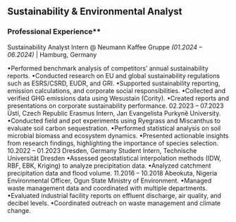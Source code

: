 ## Sustainability & Environmental Analyst
  
  
### Professional Experience**
Sustainability Analyst Intern @ Neumann Kaffee Gruppe _(01.2024 – 06.2024)_ | Hamburg, Germany



•Performed benchmark analysis of competitors’ annual
sustainability reports.
•Conducted research on EU and global sustainability regulations
such as ESRS/CSRD, EUDR, and GRI.
•Supported sustainability reporting, emission calculations, and
corporate social responsibilities.
•Collected and verified GHG emissions data using Wesustain
(Cority).
•Created reports and presentations on corporate sustainability
performance.
02.2023 – 07.2023
Ùstí, Czech Republic
Erasmus Intern, Jan Evangelista Purkyně University.
•Conducted field and pot experiments using Ryegrass and
Miscanthus to evaluate soil carbon sequestration.
•Performed statistical analysis on soil microbial biomass and
ecosystem dynamics.
•Presented actionable insights from research findings, highlighting
the importance of species selection.
10.2022 – 01.2023
Dresden, Germany
Student Intern, Technische Universität Dresden
•Assessed geostatistical interpolation methods (IDW, RBF, EBK,
Kriging) to analyze precipitation data.
•Analyzed catchment precipitation data and flood volume.
11.2016 – 10.2018
Abeokuta, Nigeria
Environmental Officer, Ogun State Ministry of Environment.
•Managed waste management data and coordinated with multiple
departments.
•Evaluated industrial facility reports on effluent discharge, air
quality, and decibel levels.
•Coordinated outreach on waste management and climate change.

